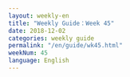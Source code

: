 ```yaml
---
layout: weekly-en
title: "Weekly Guide：Week 45"
date: 2018-12-02
categories: weekly guide
permalink: "/en/guide/wk45.html"
weekNum: 45
language: English
---
```

